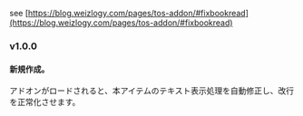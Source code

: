 see [https://blog.weizlogy.com/pages/tos-addon/#fixbookread](https://blog.weizlogy.com/pages/tos-addon/#fixbookread)

### v1.0.0

#### 新規作成。

アドオンがロードされると、本アイテムのテキスト表示処理を自動修正し、改行を正常化させます。
